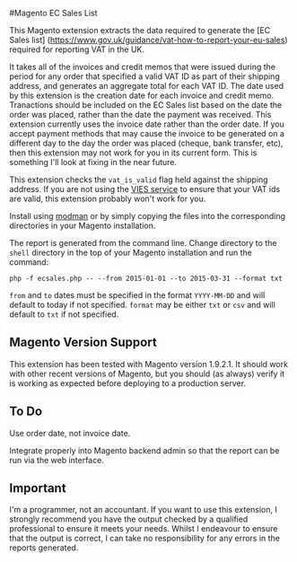 #Magento EC Sales List

This Magento extension extracts the data required to generate the [EC Sales list] (https://www.gov.uk/guidance/vat-how-to-report-your-eu-sales) required for reporting VAT in the UK.

It takes all of the invoices and credit memos that were issued during the period for any order that specified a valid VAT ID as part of their shipping address, and generates an aggregate total for each VAT ID. The date used by this extension is the creation date for each invoice and credit memo. Tranactions should be included on the EC Sales list based on the date the order was placed, rather than the date the payment was received. This extension currently uses the invoice date rather than the order date. If you accept payment methods that may cause the invoice to be generated on a different day to the day the order was placed (cheque, bank transfer, etc), then this extension may not work for you in its current form. This is something I'll look at fixing in the near future.

This extension checks the `vat_is_valid` flag held against the shipping address. If you are not using the [VIES service](http://ec.europa.eu/taxation_customs/vies/faqvies.do) to ensure that your VAT ids are valid, this extension probably won't work for you.

Install using [modman](https://github.com/colinmollenhour/modman) or by simply copying the files into the corresponding directories in your Magento installation.

The report is generated from the command line. Change directory to the `shell` directory in the top of your Magento installation and run the command:

```
php -f ecsales.php -- --from 2015-01-01 --to 2015-03-31 --format txt
```

`from` and `to` dates must be specified in the format `YYYY-MM-DD` and will default to today if not specified. `format` may be either `txt` or `csv` and will default to `txt` if not specified.

## Magento Version Support

This extension has been tested with Magento version 1.9.2.1. It should work with other recent versions of Magento, but you should (as always) verify it is working as expected before deploying to a production server.

## To Do

Use order date, not invoice date.

Integrate properly into Magento backend admin so that the report can be run via the web interface.

## Important

I'm a programmer, not an accountant. If you want to use this extension, I strongly recommend you have the output checked by a qualified professional to ensure it meets your needs. Whilst I endeavour to ensure that the output is correct, I can take no responsibility for any errors in the reports generated.